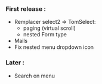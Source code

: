 ### First release :
- Remplacer select2 => TomSelect:
  - paging (virtual scroll)
  - nested Form type
- Mails
- Fix nested menu dropdown icon

### Later :
- Search on menu
